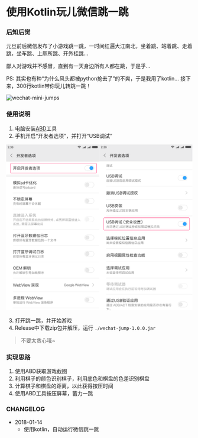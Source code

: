 # 使用Kotlin玩儿微信跳一跳

### 后知后觉

元旦前后微信发布了小游戏跳一跳，一时间红遍大江南北，坐着跳、站着跳、走着跳，坐车跳、上厕所跳、开外挂跳...

鄙人对游戏并不感冒，直到有一天身边所有人都在跳，于是乎...

PS: 其实也有种“为什么风头都被python抢去了”的不爽，于是我用了kotlin... 接下来，300行kotlin带你玩儿转跳一跳！

![wechat-mini-jumps](doc/wechat-mini-jumps.gif)



### 使用说明

1. 电脑安装[ABD](https://android.gadgethacks.com/how-to/android-basics-install-adb-fastboot-mac-linux-windows-0164225/)工具
2. 手机开启“开发者选项”，并打开“USB调试”

![USB_DEBUG](./doc/USB_DEBUG.png)

3. 打开跳一跳，并开始游戏
4. Release中下载zip包并解压，运行 `./wechat-jump-1.0.0.jar`

> 不要太贪心哦~



### 实现思路

1. 使用ABD获取游戏截图
2. 利用棋子的颜色识别棋子，利用底色和棋盘的色差识别棋盘
3. 计算棋子和棋盘的距离，以此获得按压时间
4. 使用ABD工具按压屏幕，蓄力一跳



### CHANGELOG

- 2018-01-14
  - 使用kotlin，自动运行微信跳一跳